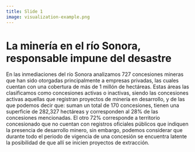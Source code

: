 ```yaml
---
title: Slide 1
image: visualization-example.png
---
```


# La minería en el río Sonora, responsable impune del desastre

En las inmediaciones del río Sonora analizamos 727 concesiones mineras que han sido otorgadas principalmente a empresas privadas, las cuales cuentan con una cobertura de más de 1 millón de hectáreas. Estas áreas las clasificamos como concesiones activas o inactivas, siendo las concesiones activas aquellas que registran proyectos de minería en desarrollo, y de las que podemos decir que: suman un total de 170 concesiones, tienen una superficie de 282,327 hectáreas y corresponden al 28% de las concesiones mencionadas. El otro 72% corresponde a territorio concesionado que no cuentan con registros oficiales públicos que indiquen la presencia de desarrollo minero, sin embargo, podemos considerar que durante todo el periodo de vigencia de una concesión se encuentra latente la posibilidad de que allí se inicien proyectos de extracción.

